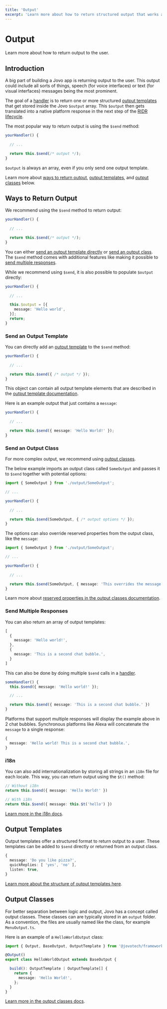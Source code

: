```yaml
---
title: 'Output'
excerpt: 'Learn more about how to return structured output that works across platforms like Alexa, Google Assistant, Facebook Messenger, the web, and more.'
---
```

# Output

Learn more about how to return output to the user.

## Introduction

A big part of building a Jovo app is returning output to the user. This output could include all sorts of things, speech (for voice interfaces) or text (for visual interfaces) messages being the most prominent.

The goal of a [handler](./handlers.md) is to return one or more structured [output templates](#output-templates) that get stored inside the Jovo `$output` array. This `$output` then gets translated into a native platform response in the next step of the [RIDR lifecycle](./ridr-lifecycle.md).

The most popular way to return output is using the `$send` method:

```typescript
yourHandler() {
  
  // ...

  return this.$send(/* output */);
}
```

`$output` is always an array, even if you only send one output template.

Learn more about [ways to return output](#ways-to-return-output), [output templates](#output-templates), and [output classes](#output-classes) below.

## Ways to Return Output

We recommend using the `$send` method to return output:

```typescript
yourHandler() {
  
  // ...

  return this.$send(/* output */);
}
```

You can either [send an output template directly](#send-an-output-template) or [send an output class](#send-an-output-class). The `$send` method comes with additional features like making it possible to [send multiple responses](#send-multiple-responses).

While we recommend using `$send`, it is also possible to populate `$output` directly:

```typescript
yourHandler() {
  
  // ...

  this.$output = [{
    message: 'Hello world',
  }];
  return;
}
```

### Send an Output Template

You can directly add an [output template](#output-templates) to the `$send` method:

```typescript
yourHandler() {
  
  // ...

  return this.$send({ /* output */ });
}
```
This object can contain all output template elements that are described in the [output template documentation](https://v4.jovo.tech/docs/output-templates).

Here is an example output that just contains a `message`:

```typescript
yourHandler() {
  
  // ...

  return this.$send({ message: 'Hello World!' });
}
```

### Send an Output Class

For more complex output, we recommend using [output classes](#output-classes).

The below example imports an output class called `SomeOutput` and passes it to `$send` together with potential options:

```typescript
import { SomeOutput } from './output/SomeOutput';

// ...

yourHandler() {
  
  // ...

  return this.$send(SomeOutput, { /* output options */ });
}
```

The options can also override reserved properties from the output class, like the `message`:

```typescript
import { SomeOutput } from './output/SomeOutput';

// ...

yourHandler() {
  
  // ...

  return this.$send(SomeOutput, { message: 'This overrides the message from SomeOutput' });
}
```

Learn more about [reserved properties in the output classes documentation](./output-classes.md#reserved-properties).

### Send Multiple Responses

You can also return an array of output templates:

```typescript
[
  {
    message: 'Hello world!',
  },
  {
    message: 'This is a second chat bubble.',
  }
]
```

This can also be done by doing multiple `$send` calls in a [handler](./handlers.md).

```typescript
someHandler() {
  this.$send({ message: 'Hello world!' });

  // ...

  return this.$send({ message: 'This is a second chat bubble.' })
}
```

Platforms that support multiple responses will display the example above in 2 chat bubbles. Synchronous platforms like Alexa will concatenate the `message` to a single response:

```typescript
{
  message: 'Hello world! This is a second chat bubble.',
}
```

### i18n

You can also add internationalization by storing all strings in an `i18n` file for each locale. This way, you can return output using the `$t()` method:

```typescript
// Without i18n
return this.$send({ message: 'Hello World!' })

// With i18n
return this.$send({ message: this.$t('hello') })
```

[Learn more in the i18n docs](./i18n.md).

## Output Templates

Output templates offer a structured format to return output to a user. These templates can be added to `$send` directly or returned from an output class.

```typescript
{
  message: 'Do you like pizza?',
  quickReplies: [ 'yes', 'no' ],
  listen: true,
}
```

[Learn more about the structure of output templates here](https://v4.jovo.tech/docs/output-templates).

## Output Classes

For better separation between logic and output, Jovo has a concept called output classes. These classes can are typically stored in an `output` folder. As a convention, the files are usually named like the class, for example `MenuOutput.ts`.

Here is an example of a `HelloWorldOutput` class:

```typescript
import { Output, BaseOutput, OutputTemplate } from '@jovotech/framework';

@Output()
export class HelloWorldOutput extends BaseOutput {

  build(): OutputTemplate | OutputTemplate[] {
    return {
      message: 'Hello World!',
    };
  }
}
```

[Learn more in the output classes docs](./output-classes.md).


